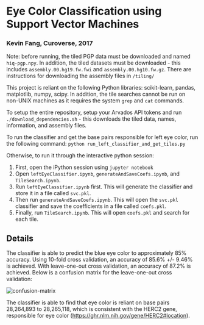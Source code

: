 # Eye Color Classification using Support Vector Machines
### Kevin Fang, Curoverse, 2017
Note: before running, the tiled PGP data must be downloaded and named `hiq-pgp.npy`. In addition, the tiled datasets must be downloaded - this includes `assembly.00.hg19.fw.fwi` and `assembly.00.hg10.fw.gz`. There are instructions for downloading the assembly files in `/tiling/`

This project is reliant on the following Python libraries: scikit-learn, pandas, matplotlib, numpy, scipy. In addition, the tile searches cannot be run on non-UNIX machines as it requires the system `grep` and `cat` commands.

To setup the entire repository, setup your Arvados API tokens and run `./download_dependencies.sh` - this downloads the tiled data, names, information, and assembly files.

To run the classifier and get the base pairs responsible for left eye color, run the following command:
`python run_left_classifier_and_get_tiles.py`

Otherwise, to run it through the interactive python session:  
1. First, open the iPython session using `jupyter notebook`  
2. Open `leftEyeClassifier.ipynb`, `generateAndSaveCoefs.ipynb`, and `TileSearch.ipynb`.  
3. Run `leftEyeClassifier.ipynb` first. This will generate the classifier and store it in a file called `svc.pkl`.  
4. Then run `generateAndSaveCoefs.ipynb`. This will open the `svc.pkl` classifier and save the coefficients in a file called `coefs.pkl`.  
5. Finally, run `TileSearch.ipynb`. This will open `coefs.pkl` and search for each tile.  

## Details
The classifier is able to predict the blue eye color to approximately 85% accuracy. Using 10-fold cross validation, an accuracy of 85.6% +/- 9.46% is achieved. With leave-one-out cross validation, an accuracy of 87.2% is achieved. Below is a confusion matrix for the leave-one-out cross validation:

![confusion-matrix](https://github.com/kevin-fang/svc-eye-classifier/raw/master/Blue_Confusion.png)

The classifier is able to find that eye color is reliant on base pairs 28,264,893 to 28,265,118, which is consistent with the HERC2 gene, responsible for eye color (https://ghr.nlm.nih.gov/gene/HERC2#location).

